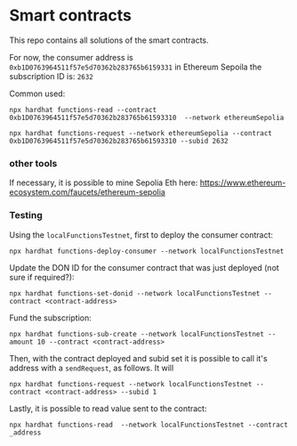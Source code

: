 # Smart contracts

This repo contains all solutions of the smart contracts.

For now, the consumer address is  `0xb1D0763964511f57e5d70362b283765b6159331` in Ethereum Sepoila
the subscription ID is: `2632`

Common used: 

```
npx hardhat functions-read --contract 0xb1D0763964511f57e5d70362b283765b61593310  --network ethereumSepolia 

npx hardhat functions-request --network ethereumSepolia --contract 0xb1D0763964511f57e5d70362b283765b61593310 --subid 2632
```


<!-- 
TODO: setup, a lend contract, make the fulfillment for the NFC/RFC/Qr code setup.

 -->




### other tools

If necessary, it is possible to mine Sepolia Eth here: https://www.ethereum-ecosystem.com/faucets/ethereum-sepolia



### Testing

Using the `localFunctionsTestnet`, first to deploy the consumer contract:

```
npx hardhat functions-deploy-consumer --network localFunctionsTestnet         
```

Update the DON ID for the consumer contract that was just deployed (not sure if required?): 

```
npx hardhat functions-set-donid --network localFunctionsTestnet --contract <contract-address>	
```

Fund the subscription:

```
npx hardhat functions-sub-create --network localFunctionsTestnet --amount 10 --contract <contract-address>	
```

Then, with the contract deployed and subid set it is possible to call it's address with a `sendRequest`, as follows.
It will 

```
npx hardhat functions-request --network localFunctionsTestnet --contract <contract-address> --subid 1
```


Lastly, it is possible to read value sent to the contract:

```
npx hardhat functions-read	--network localFunctionsTestnet --contract _address 
```

